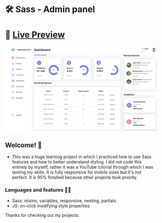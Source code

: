 # 🛠 Sass - Admin panel

# 🔗 [Live Preview]()
![Design preview](./assets/images/preview.png)

## Welcome! 👋

- This was a huge learning project in which I practiced how to use Sass features and how to better understand styling. I did not code this entirely by myself, rather it was a YouTube tutorial through which I was testing my skills. It is fully responsive for mobile sizes but it's not perfect. It is 95% finished because other projects took priority.

### Languages and features 👨‍💻 

- Sass: mixins, variables, responsive, nesting, partials.
- JS: on-click modifying style properties

Thanks for checking out my projects.
